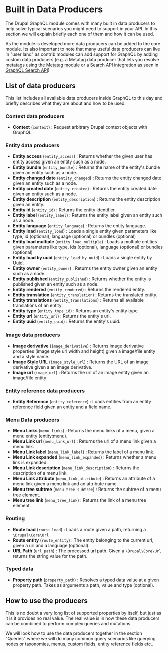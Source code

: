 # Built in Data Producers

The Drupal GraphQL module comes with many built in data producers to help solve typical scenarios you might need to support in your API. In this section we will explain briefly each one of them and how it can be used.

As the module is developed more data producers can be added to the core module. Its also important to note that many useful data producers can live in "user land" as contrib modules can add support for GraphQL by adding custom data producers (e.g. a Metatag data producer that lets you resolve metatags using the [Metatag module](https://www.drupal.org/project/metatag) or a Search API integration as seen in [GraphQL Search API](https://github.com/drupal-graphql/graphql-search-api))

## List of data producers

This list includes all available data producers inside GraphQL to this day and briefly describes what they are about and how to be used.

### Context data producers

* **Context** (`context`) : Request arbitrary Drupal context objects with GraphQL. 

### Entity data producers

* **Entity access** (`entity_access`) : Returns whether the given user has entity access given an entity such as a node.
* **Entity bundle** (`entity_bundle`) : Returns the name of the entity's bundle given an entity such as a node.
* **Entity changed date** (`entity_changed`) : Returns the entity changed date given an entity such as a node.
* **Entity created date** (`entity_created`) : Returns the entity created date given an entity such as a node.
* **Entity description** (`entity_description`) : Returns the entity description given an entity.
* **Entity id** (`entity_id`) : Returns the entity identifier.
* **Entity label** (`entity_label`) : Returns the entity label given an entity such as a node.
* **Entity language** (`entity_language`) : Returns the entity language.
* **Entity load** (`entity_load`) : Loads a single entity given parameters like type, id (optional), language (optional) or bundles (optional)
* **Entity load multiple** (`entity_load_multiple`) : Loads a multiple entities given parameters like type, ids (optional), language (optional) or bundles (optional)
* **Entity load by uuid** (`entity_load_by_uuid`) : Loads a single entity by Uuid.
* **Entity owner** (`entity_owner`) : Returns the entity owner given an entity such as a node.
* **Entity published** (`entity_published`) : Returns whether the entity is published given an entity such as a node.
* **Entity rendered** (`entity_rendered`) : Returns the rendered entity.
* **Entity translation** (`entity_translation`) : Returns the translated entity.
* **Entity translations** (`entity_translations`) : Returns all available translations of an entity.
* **Entity type** (`entity_type_id`) : Returns an entity's entity type.
* **Entity url** (`entity_url`) : Returns the entity's url.
* **Entity uuid** (`entity_uuid`) : Returns the entity's uuid.

### Image data producers

* **Image derivative** (`image_derivative`) : Returns image derivative properties (image style url width and height) given a image/file entity and a style name.
* **Image Style URL** (`image_style_url`) : Returns the URL of an image derivative given a an image derivative.
* **Image url** (`image_url`) : Returns the url of an image entity given an image/file entity

### Entity reference data producers 

* **Entity Reference** (`entity_reference`) : Loads entities from an entity reference field given an entity and a field name.

### Menu Data producers

* **Menu Links** (`menu_links`) : Returns the menu links of a menu, given a menu entity (entity:menu).
* **Menu Link url** (`menu_link_url`) : Returns the url of a menu link given a menu link.
* **Menu Link label** (`menu_link_label`) : Returns the label of a menu link.
* **Menu Link expanded** (`menu_link_expanded`) : Returns whether a menu link is expanded.
* **Menu Link description** (`menu_link_description`) : Returns the description of a menu link.
* **Menu Link attribute** (`menu_link_attribute`) : Returns an attribute of a menu link given a menu link and an attribute name.
* **Menu tree subtree** (`menu_tree_subtree`) : Returns the subtree of a menu tree element.
* **Menu tree link** (`menu_tree_link`) : Returns the link of a menu tree element.

### Routing

* **Route load** (`route_load`) : Loads a route given a path, returning a `\Drupal\Core\Url`
* **Route entity** (`route_entity`) : The entity belonging to the current url, given a url and a language (optional).
* **URL Path** (`url_path`) : The processed url path. Given a `\Drupal\Core\Url` returns the string value for the path.

### Typed data

* **Property path** (`property_path`) : Resolves a typed data value at a given property path. Takes as arguments a path, value and type (optional).

## How to use the producers

This is no doubt a very long list of supported properties by itself, but just as it is it provides no real value. The real value is in how these data producers can be combined to perform complex queries and mutations. 

We will look how to use the data producers together in the section "Queries" where we will do many common query scenarios like querying nodes or taxonomies, menus, custom fields, entity reference fields etc..
